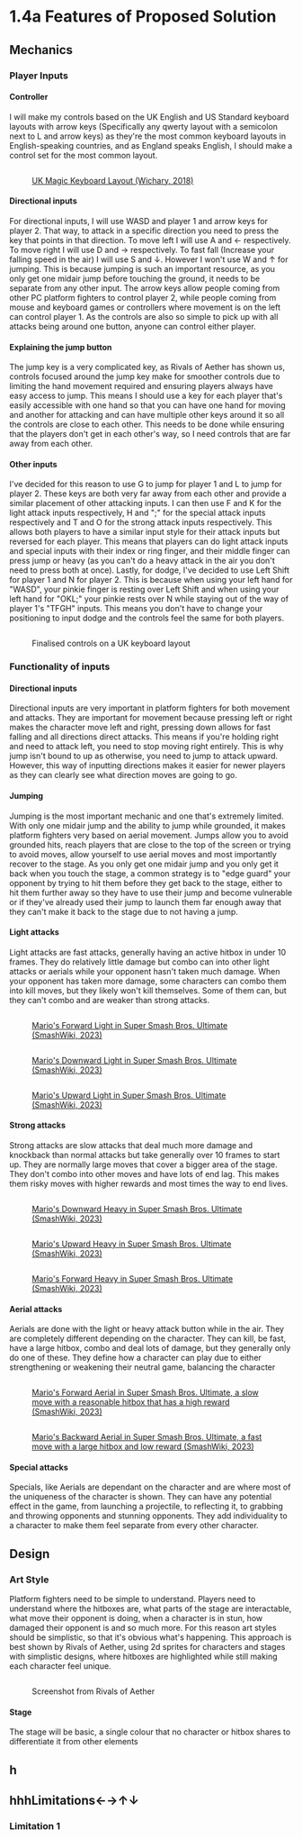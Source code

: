 # 1.4a Features of Proposed Solution

## Mechanics

### Player Inputs

#### Controller

I will make my controls based on the UK English and US Standard keyboard layouts with arrow keys (Specifically any qwerty layout with a semicolon next to L and arrow keys) as they're the most common keyboard layouts in English-speaking countries, and as England speaks English, I should make a control set for the most common layout.

<figure><img src="../.gitbook/assets/image (14).png" alt=""><figcaption><p><a href="../reference-list.md">UK Magic Keyboard Layout (Wichary, 2018)</a></p></figcaption></figure>

#### Directional inputs

For directional inputs, I will use WASD and player 1 and arrow keys for player 2. That way, to attack in a specific direction you need to press the key that points in that direction. To move left I will use A and ← respectively. To move right I will use D and → respectively. To fast fall (Increase your falling speed in the air) I will use S and ↓. However I won't use W and ↑ for jumping. This is because jumping is such an important resource, as you only get one midair jump before touching the ground, it needs to be separate from any other input. The arrow keys allow people coming from other PC platform fighters to control player 2, while people coming from mouse and keyboard games or controllers where movement is on the left can control player 1. As the controls are also so simple to pick up with all attacks being around one button, anyone can control either player.

#### Explaining the jump button

The jump key is a very complicated key, as Rivals of Aether has shown us, controls focused around the jump key make for smoother controls due to limiting the hand movement required and ensuring players always have easy access to jump. This means I should use a key for each player that's easily accessible with one hand so that you can have one hand for moving and another for attacking and can have multiple other keys around it so all the controls are close to each other. This needs to be done while ensuring that the players don't get in each other's way, so I need controls that are far away from each other.

#### Other inputs

I've decided for this reason to use G to jump for player 1 and L to jump for player 2. These keys are both very far away from each other and provide a similar placement of other attacking inputs. I can then use F and K for the light attack inputs respectively, H and ";" for the special attack inputs respectively and T and O for the strong attack inputs respectively. This allows both players to have a similar input style for their attack inputs but reversed for each player. This means that players can do light attack inputs and special inputs with their index or ring finger, and their middle finger can press jump or heavy (as you can't do a heavy attack in the air you don't need to press both at once). Lastly, for dodge, I've decided to use Left Shift for player 1 and N for player 2. This is because when using your left hand for "WASD", your pinkie finger is resting over Left Shift and when using your left hand for "OKL;" your pinkie rests over N while staying out of the way of player 1's "TFGH" inputs. This means you don't have to change your positioning to input dodge and the controls feel the same for both players.

<figure><img src="../.gitbook/assets/controls (1).png" alt=""><figcaption><p>Finalised controls on a UK keyboard layout</p></figcaption></figure>

### Functionality of inputs

#### Directional inputs

Directional inputs are very important in platform fighters for both movement and attacks. They are important for movement because pressing left or right makes the character move left and right, pressing down allows for fast falling and all directions direct attacks. This means if you're holding right and need to attack left, you need to stop moving right entirely. This is why jump isn't bound to up as otherwise, you need to jump to attack upward. However, this way of inputting directions makes it easier for newer players as they can clearly see what direction moves are going to go.&#x20;

#### Jumping

Jumping is the most important mechanic and one that's extremely limited. With only one midair jump and the ability to jump while grounded, it makes platform fighters very based on aerial movement. Jumps allow you to avoid grounded hits, reach players that are close to the top of the screen or trying to avoid moves, allow yourself to use aerial moves and most importantly recover to the stage. As you only get one midair jump and you only get it back when you touch the stage, a common strategy is to "edge guard" your opponent by trying to hit them before they get back to the stage, either to hit them further away so they have to use their jump and become vulnerable or if they've already used their jump to launch them far enough away that they can't make it back to the stage due to not having a jump.&#x20;

#### Light attacks

Light attacks are fast attacks, generally having an active hitbox in under 10 frames. They do relatively little damage but combo can into other light attacks or aerials while your opponent hasn't taken much damage. When your opponent has taken more damage, some characters can combo them into kill moves, but they likely won't kill themselves. Some of them can, but they can't combo and are weaker than strong attacks.&#x20;

<div>

<figure><img src="../.gitbook/assets/300px-MarioFTiltUpSSBU-2485091908.gif" alt=""><figcaption><p><a href="../reference-list.md">Mario's Forward Light in Super Smash Bros. Ultimate (SmashWiki, 2023)</a></p></figcaption></figure>

 

<figure><img src="../.gitbook/assets/450px-MarioDTiltSSBU-2496512702.gif" alt=""><figcaption><p><a href="../reference-list.md">Mario's Downward Light in Super Smash Bros. Ultimate (SmashWiki, 2023)</a></p></figcaption></figure>

 

<figure><img src="../.gitbook/assets/MarioUTiltSSBU.gif" alt=""><figcaption><p><a href="../reference-list.md">Mario's Upward Light in Super Smash Bros. Ultimate (SmashWiki, 2023)</a></p></figcaption></figure>

</div>

#### Strong attacks

Strong attacks are slow attacks that deal much more damage and knockback than normal attacks but take generally over 10 frames to start up. They are normally large moves that cover a bigger area of the stage. They don't combo into other moves and have lots of end lag. This makes them risky moves with higher rewards and most times the way to end lives.&#x20;



<div>

<figure><img src="../.gitbook/assets/MarioDSmashSSBU (1).gif" alt=""><figcaption><p><a href="../reference-list.md">Mario's Downward Heavy in Super Smash Bros. Ultimate (SmashWiki, 2023)</a></p></figcaption></figure>

 

<figure><img src="../.gitbook/assets/500px-MarioUSmashSSBU (1).gif" alt=""><figcaption><p><a href="../reference-list.md">Mario's Upward Heavy in Super Smash Bros. Ultimate (SmashWiki, 2023)</a></p></figcaption></figure>

 

<figure><img src="../.gitbook/assets/MarioFSmashSSBU.gif" alt=""><figcaption><p><a href="../reference-list.md">Mario's Forward Heavy in Super Smash Bros. Ultimate (SmashWiki, 2023)</a></p></figcaption></figure>

</div>

#### Aerial attacks

Aerials are done with the light or heavy attack button while in the air. They are completely different depending on the character. They can kill, be fast, have a large hitbox, combo and deal lots of damage, but they generally only do one of these. They define how a character can play due to either strengthening or weakening their neutral game, balancing the character

<div>

<figure><img src="../.gitbook/assets/Forward Air.gif" alt=""><figcaption><p><a href="../reference-list.md">Mario's Forward Aerial in Super Smash Bros. Ultimate, a slow move with a reasonable hitbox that has a high reward (SmashWiki, 2023)</a></p></figcaption></figure>

 

<figure><img src="../.gitbook/assets/Back Air.gif" alt=""><figcaption><p><a href="../reference-list.md">Mario's Backward Aerial in Super Smash Bros. Ultimate, a fast move with a large hitbox and low reward (SmashWiki, 2023)</a></p></figcaption></figure>

</div>

#### Special attacks

Specials, like Aerials are dependant on the character and are where most of the uniqueness of the character is shown. They can have any potential effect in the game, from launching a projectile, to reflecting it, to grabbing and throwing opponents and stunning opponents. They add individuality to a character to make them feel separate from every other character.

## Design

### Art Style

Platform fighters need to be simple to understand. Players need to understand where the hitboxes are, what parts of the stage are interactable, what move their opponent is doing, when a character is in stun, how damaged their opponent is and so much more. For this reason art styles should be simplistic, so that it's obvious what's happening. This approach is best shown by Rivals of Aether, using 2d sprites for characters and stages with simplistic designs, where hitboxes are highlighted while still making each character feel unique.

<figure><img src="../.gitbook/assets/image.png" alt=""><figcaption><p>Screenshot from Rivals of Aether</p></figcaption></figure>

#### Stage

The stage will be basic, a single colour that no character or hitbox shares to differentiate it from other elements

###

## h

## hhhLimitations←→↑↓

### Limitation 1

